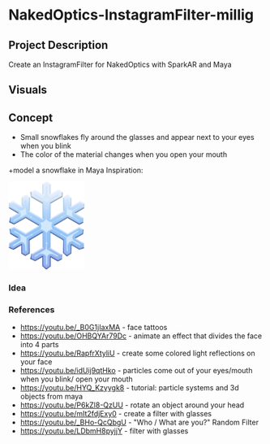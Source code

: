 # NakedOptics-InstagramFilter-millig

## Project Description
Create an InstagramFilter for NakedOptics with SparkAR and Maya

## Visuals

## Concept
+ Small snowflakes fly around the glasses and appear next to your eyes when you blink
+ The color of the material changes when you open your mouth

+model a snowflake in Maya 
Inspiration:
<div>
<img src="./Visuals/snowflake_visual.jpg" width="150">
</div>


### Idea

### References
+ https://youtu.be/_B0G1jIaxMA - face tattoos			
+ https://youtu.be/OHBQYAr79Dc - animate an effect that divides the face into 4 parts	
+ https://youtu.be/RapfrXtyliU - create some colored light reflections on your face 	
+ https://youtu.be/idUij9qtHko - particles come out of your eyes/mouth when you blink/ open your mouth 				
+ https://youtu.be/HYQ_Kzyygk8 - tutorial: particle systems and 3d objects from maya	
+ https://youtu.be/P6kZl8-QzUU - rotate an object around your head	
+ https://youtu.be/mIt2fdjExy0 - create a filter with glasses
+ https://youtu.be/_BHo-QcQbgU - "Who / What are you?" Random Filter
+ https://youtu.be/LDbmH8pyjjY - filter with glasses


